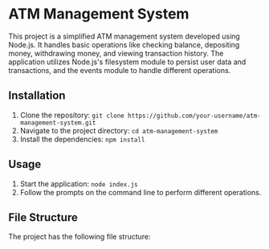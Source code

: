 # ATM Management System

This project is a simplified ATM management system developed using Node.js. It handles basic operations like checking balance, depositing money, withdrawing money, and viewing transaction history. The application utilizes Node.js's filesystem module to persist user data and transactions, and the events module to handle different operations.

## Installation

1. Clone the repository: `git clone https://github.com/your-username/atm-management-system.git`
2. Navigate to the project directory: `cd atm-management-system`
3. Install the dependencies: `npm install`

## Usage

1. Start the application: `node index.js`
2. Follow the prompts on the command line to perform different operations.

## File Structure

The project has the following file structure:


